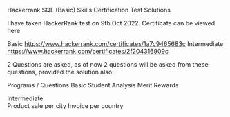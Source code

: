 Hackerrank SQL (Basic) Skills Certification Test Solutions


I have taken HackerRank test on 9th Oct 2022. Certificate can be viewed here

Basic https://www.hackerrank.com/certificates/1a7c9465683c
Intermediate https://www.hackerrank.com/certificates/2f204316909c

2 Questions are asked, as of now 2 questions will be asked from these questions, provided the solution also:

Programs / Questions
Basic 
Student Analysis
Merit Rewards

Intermediate  
Product sale per city
Invoice per country
